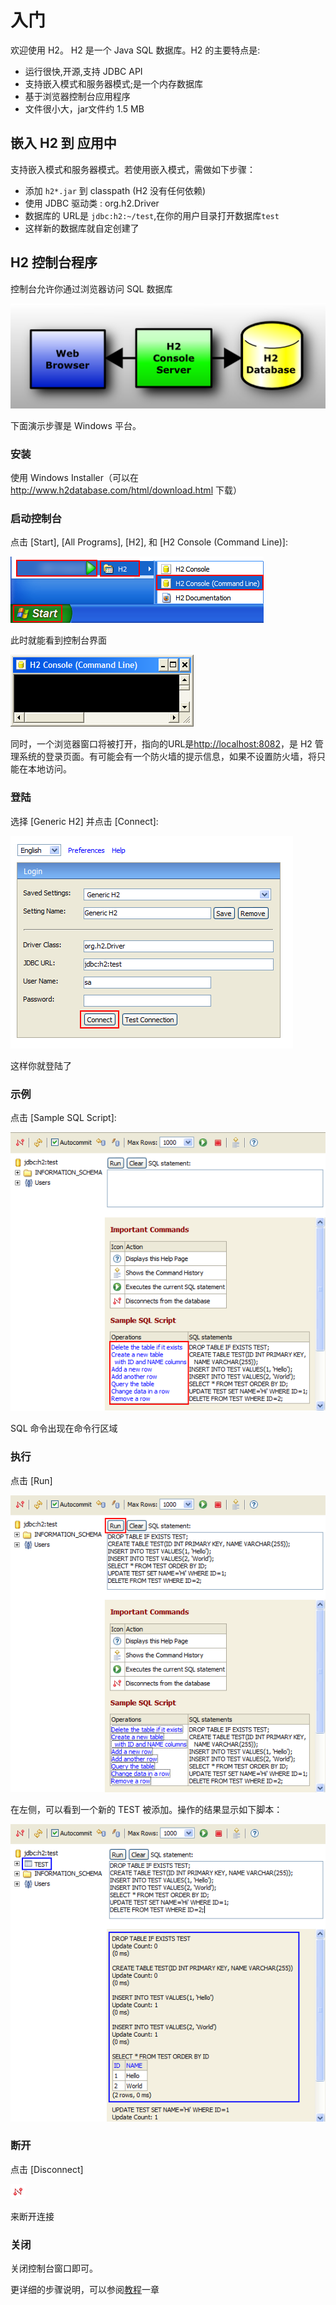 入门
====

欢迎使用 H2。 H2 是一个 Java SQL 数据库。H2 的主要特点是:

* 运行很快,开源,支持 JDBC API
* 支持嵌入模式和服务器模式;是一个内存数据库
* 基于浏览器控制台应用程序
* 文件很小大，jar文件约 1.5 MB

## 嵌入 H2 到 应用中

支持嵌入模式和服务器模式。若使用嵌入模式，需做如下步骤：

* 添加 `h2*.jar` 到 classpath (H2 没有任何依赖)
* 使用 JDBC 驱动类 : org.h2.Driver
* 数据库的 URL是 `jdbc:h2:~/test`,在你的用户目录打开数据库`test`
* 这样新的数据库就自定创建了 

## H2 控制台程序

控制台允许你通过浏览器访问 SQL 数据库

![](../images/console-2.png)

下面演示步骤是 Windows 平台。

### 安装

使用 Windows Installer（可以在 <http://www.h2database.com/html/download.html> 下载）

### 启动控制台

点击 [Start], [All Programs], [H2], 和 [H2 Console (Command Line)]:

![](../images/quickstart-1.png)

此时就能看到控制台界面

![](../images/quickstart-2.png)

同时，一个浏览器窗口将被打开，指向的URL是<http://localhost:8082>，是 H2 管理系统的登录页面。有可能会有一个防火墙的提示信息，如果不设置防火墙，将只能在本地访问。

### 登陆

选择 [Generic H2] 并点击 [Connect]:

![](../images/quickstart-3.png)

这样你就登陆了

### 示例

点击 [Sample SQL Script]:

![](../images/quickstart-4.png)

SQL 命令出现在命令行区域

### 执行

点击 [Run]

![](../images/quickstart-5.png)

在左侧，可以看到一个新的 TEST 被添加。操作的结果显示如下脚本：

![](../images/quickstart-6.png)

### 断开

点击 [Disconnect]

![](../images/icon_disconnect.gif)

来断开连接

### 关闭

关闭控制台窗口即可。


更详细的步骤说明，可以参阅[教程](../Tutorial/README.md)一章